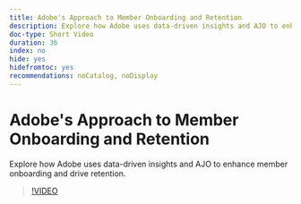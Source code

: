 ```yaml
---
title: Adobe's Approach to Member Onboarding and Retention
description: Explore how Adobe uses data-driven insights and AJO to enhance member onboarding and drive retention.
doc-type: Short Video
duration: 36
index: no
hide: yes
hidefromtoc: yes
recommendations: noCatalog, noDisplay
---
```


# Adobe's Approach to Member Onboarding and Retention

Explore how Adobe uses data-driven insights and AJO to enhance member onboarding and drive retention.

<!-- 62_S655_3442541_35_adobes-approach-to-member-onboarding-and-retention -->
>[!VIDEO](https://video.tv.adobe.com/v/3458282/?learn=on&enablevpops=true)

